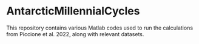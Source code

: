 # AntarcticMillennialCycles
This repository contains various Matlab codes used to run the calculations from Piccione et al. 2022, along with relevant datasets.
